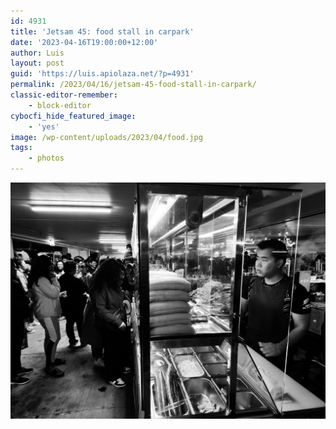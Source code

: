```yaml
---
id: 4931
title: 'Jetsam 45: food stall in carpark'
date: '2023-04-16T19:00:00+12:00'
author: Luis
layout: post
guid: 'https://luis.apiolaza.net/?p=4931'
permalink: /2023/04/16/jetsam-45-food-stall-in-carpark/
classic-editor-remember:
    - block-editor
cybocfi_hide_featured_image:
    - 'yes'
image: /wp-content/uploads/2023/04/food.jpg
tags:
    - photos
---
```


![Background: people queuing to but food. Foreground: man behind food display, Christchurch.](/assets/images/food.jpg)